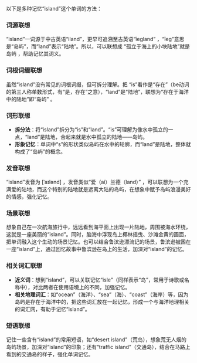 以下是多种记忆“island”这个单词的方法：

### 词源联想
“island”一词源于中古英语“iland”，更早可追溯至古英语“īegland” ，“īeg”意思是“岛屿”，而“land”表示“陆地”。所以，可以联想成 “孤立于海上的小块陆地”就是岛屿 ，帮助记忆其词义。

### 词根词缀联想
虽然“island”没有常见的词根词缀，但可拆分理解。把 “is”看作是“存在”（be动词的第三人称单数形式，有“是，存在”之意），“land”是“陆地”，联想为“存在于海洋中的陆地”即“岛屿” 。

### 词形联想
 - **拆分法**：将“island”拆分为“is”和“land”。“is”可理解为像水中孤立的一点，“land”是陆地，合起来就是水中孤立的陆地——岛屿。 
 - **形象记忆**：单词中“s”的形状类似岛屿在水中的轮廓，而“land”是陆地，整体就构成了“岛屿”的概念。

### 发音联想
“island”发音为 [ˈaɪlənd] ，发音类似“爱（ai）兰德（land）” ，可以联想为一个充满爱的陆地，而这个特别的陆地就是远离大陆的岛屿，在想象中赋予岛屿浪漫美好的情感，强化记忆。

### 场景联想
想象自己在一次航海旅行中，远远看到海平面上出现一片陆地，周围被海水环绕，这就是一座美丽的“island”。同时，脑海中浮现岛上椰林摇曳、沙滩金黄的画面，把单词融入这个生动的场景记忆。也可以结合鲁滨逊漂流记的场景，鲁滨逊被困在一座“island”上，通过回忆故事中鲁滨逊在岛上的生活，加深对“island”的记忆。

### 相关词汇联想
 - **近义词**：想到“island”，可以关联记忆“isle”（同样表示“岛”，常用于诗歌或名称中），对比两者在使用语境上的不同，加强记忆。 
 - **相关地理词汇**：如“ocean”（海洋）、“sea”（海）、“coast”（海岸）等，因为岛屿是存在于海洋中的，把这些词汇放在一起记忆，形成一个与海洋地理相关的词汇网，有助于记忆“island”。

### 短语联想
记住一些含有“island”的常用短语，如“desert island”（荒岛），想象荒无人烟的岛屿场景，加深对“island”的印象；还有“traffic island”（交通岛），结合在马路上看到的交通岛的样子，强化单词记忆。 